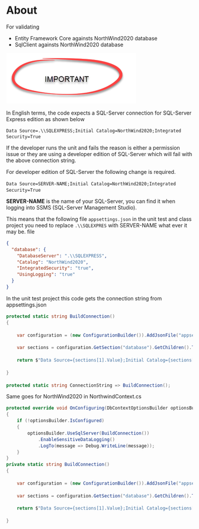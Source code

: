 # About

For validating 

- Entity Framework Core againsts NorthWind2020 database
- SqlClient againsts NorthWind2020 database

![img](assets/Important.png)

In English terms, the code expects a SQL-Server connection for SQL-Server Express edition as shown below

```
Data Source=.\\SQLEXPRESS;Initial Catalog=NorthWind2020;Integrated Security=True
```

If the developer runs the unit and fails the reason is either a permission issue or they are using a developer edition of SQL-Server which will fail with the above connection string.

For developer edition of SQL-Server the following change is required.

`Data Source=SERVER-NAME;Initial Catalog=NorthWind2020;Integrated Security=True`

**SERVER-NAME** is the name of your SQL-Server, you can find it when logging into SSMS (SQL-Server Management Studio).

This means that the following file `appsettings.json` in the unit test and class project you need to replace `.\\SQLEXPRES` with SERVER-NAME what ever it may be.
 file 

```json
{
  "database": {
    "DatabaseServer": ".\\SQLEXPRESS",
    "Catalog": "NorthWind2020",
    "IntegratedSecurity": "true",
    "UsingLogging": "true"
  }
}
```

In the unit test project this code gets the connection string from appsettings.json

```csharp
protected static string BuildConnection()
{

    var configuration = (new ConfigurationBuilder()).AddJsonFile("appsettings.json", true, true).Build();

    var sections = configuration.GetSection("database").GetChildren().ToList();

    return $"Data Source={sections[1].Value};Initial Catalog={sections[0].Value};Integrated Security={sections[2].Value}";

}

protected static string ConnectionString => BuildConnection();
```
Same goes for NorthWind2020 in NorthwindContext.cs

```csharp
protected override void OnConfiguring(DbContextOptionsBuilder optionsBuilder)
{
    if (!optionsBuilder.IsConfigured)
    {
        optionsBuilder.UseSqlServer(BuildConnection())
            .EnableSensitiveDataLogging()
            .LogTo(message => Debug.WriteLine(message));
    }
}
private static string BuildConnection()
{

    var configuration = (new ConfigurationBuilder()).AddJsonFile("appsettings.json", true, true).Build();

    var sections = configuration.GetSection("database").GetChildren().ToList();
    
    return $"Data Source={sections[1].Value};Initial Catalog={sections[0].Value};Integrated Security={sections[2].Value}";

}
```


